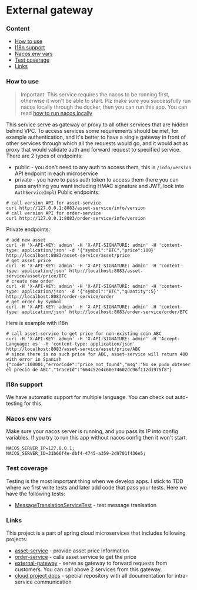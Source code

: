 # External gateway

### Content
* [How to use](#how-to-use)
* [I18n support](#i18n-support)
* [Nacos env vars](#nacos-env-vars)
* [Test coverage](#test-coverage)
* [Links](#links)

### How to use
>Important: This service requires the nacos to be running first, otherwise it won't be able to start. Plz make sure you successfully run nacos locally through the docker, then you can run this app. You can read [how to run nacos locally](https://github.com/dgaydukov/spring-cloud-project)

This service serve as gateway or proxy to all other services that are hidden behind VPC. To access services some requirements should be met, for example authentication, and it's better to have a single gateway in front of other services through which all the requests would go, and it would act as proxy that would validate auth and forward request to specified service. There are 2 types of endpoints:
* public - you don't need to any auth to access them, this is `/info/version` API endpoint in each microservice
* private - you have to pass auth token to access them (here you can pass anything you want including HMAC signature and JWT, look into `AuthServiceImpl`)
Public endpoints:
```shell
# call version API for asset-service
curl http://127.0.0.1:8083/asset-service/info/version
# call version API for order-service
curl http://127.0.0.1:8083/order-service/info/version
```
Private endpoints:
```shell
# add new asset
curl -H 'X-API-KEY: admin' -H 'X-API-SIGNATURE: admin' -H 'content-type: application/json' -d '{"symbol":"BTC","price":100}' http://localhost:8083/asset-service/asset/price
# get asset price
curl -H 'X-API-KEY: admin' -H 'X-API-SIGNATURE: admin' -H 'content-type: application/json' http://localhost:8083/asset-service/asset/price/BTC
# create new order
curl -H 'X-API-KEY: admin' -H 'X-API-SIGNATURE: admin' -H 'content-type: application/json' -d '{"symbol":"BTC","quantity":5}' http://localhost:8083/order-service/order
# get order by symbol
curl -H 'X-API-KEY: admin' -H 'X-API-SIGNATURE: admin' -H 'content-type: application/json' http://localhost:8083/order-service/order/BTC
```
Here is example with i18n
```shell
# call asset-service to get price for non-existing coin ABC
curl -H 'X-API-KEY: admin' -H 'X-API-SIGNATURE: admin' -H 'Accept-Language: es' -H 'content-type: application/json' http://localhost:8083/asset-service/asset/price/ABC
# since there is no such price for ABC, asset-service will return 400 with error in Spanish
{"code":100001,"errorCode":"price_not_found","msg":"No se pudo obtener el precio de ABC","traceId":"664c52e4c60e74602dc96f112d1975f8"}
```

### I18n support
We have automatic support for multiple language. You can check out auto-testing for this.

### Nacos env vars
Make sure your nacos server is running, and you pass its IP into config variables. If you try to run
this app without nacos config then it won't start.
```
NACOS_SERVER_IP=127.0.0.1;
NACOS_SERVER_ID=31b66f4e-dbf4-4745-a359-2d9701f436e5;
```

### Test coverage
Testing is the most important thing when we develop apps. I stick to TDD where we first write tests and later add code that pass your tests. Here we have the following tests:
* [MessageTranslationServiceTest](src/test/java/com/exchange/asset/service/MessageTranslationServiceTest.java) - test message tranlsation

### Links
This project is a part of spring cloud microservices that includes following projects:
* [asset-service](https://github.com/dgaydukov/spring-cloud-asset-service) - provide asset price information
* [order-service](https://github.com/dgaydukov/spring-cloud-order-service) - calls asset service to get the price
* [external-gateway](https://github.com/dgaydukov/spring-cloud-external-gateway) - serve as gateway to forward requests from customers. You can call above 2 services from this gateway.
* [cloud project docs](https://github.com/dgaydukov/spring-cloud-project?tab=readme-ov-file) - special repository with all documentation for intra-service communication